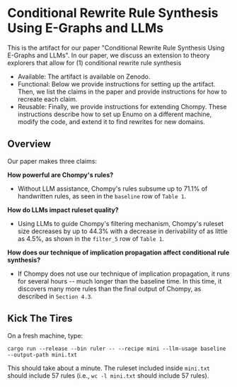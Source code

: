 # Conditional Rewrite Rule Synthesis Using E-Graphs and LLMs

This is the artifact for our paper "Conditional Rewrite Rule Synthesis Using E-Graphs and LLMs".
In our paper, we discuss an extension to theory explorers that allow for (1) conditional
rewrite rule synthesis 

- Available: The artifact is available on Zenodo.
- Functional: Below we provide instructions for setting up the artifact. Then, we list the claims
  in the paper and provide instructions for how to recreate each claim.
- Reusable: Finally, we provide instructions for extending Chompy. These instructions describe
  how to set up Enumo on a different machine, modify the code, and extend it to
  find rewrites for new domains.

## Overview

Our paper makes three claims:

**How powerful are Chompy's rules?** 
- Without LLM assistance, Chompy's rules subsume up to 71.1% of handwritten rules, as seen in the
  `baseline` row of `Table 1`.

**How do LLMs impact ruleset quality?** 
- Using LLMs to guide Chompy's filtering mechanism, Chompy's ruleset size decreases by up to
  44.3%
  with a decrease in derivability of as little as 4.5%, as shown in the `filter_5` row of `Table 1`.

**How does our technique of implication propagation affect conditional rule synthesis?** 
- If Chompy does not use our technique of implication propagation, it runs for several hours --
  much longer than the baseline time. In this time, it discovers many more rules
  than the final output of Chompy, as described in `Section 4.3`.
  

## Kick The Tires

On a fresh machine, type:

```
cargo run --release --bin ruler -- --recipe mini --llm-usage baseline --output-path mini.txt
```

This should take about a minute. The ruleset included inside
`mini.txt` should include 57 rules (i.e., `wc -l mini.txt` should
include 57 rules).

